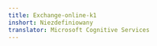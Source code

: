 ```yaml
---
title: Exchange-online-k1
inshort: Niezdefiniowany
translator: Microsoft Cognitive Services
---
```




